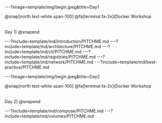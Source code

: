 ---?image=template/img/begin.jpeg&title=Day1

@snap[north text-white span-100]
@fa[terminal fa-2x](Docker Workshop<br/> <br/> <br/> Day 1)
@snapend

<!---
Day 1
-->
---?include=template/md/introduction/PITCHME.md
---?include=template/md/architecture/PITCHME.md
---?include=template/md/cli/PITCHME.md
---?include=template/md/registries/PITCHME.md
---?include=template/md/network/PITCHME.md
---?include=template/md/best-practice/PITCHME.md

---?image=template/img/begin.jpeg&title=Day2

@snap[north text-white span-100]
@fa[terminal fa-2x](Docker Workshop<br/> <br/> <br/>Day 2)
@snapend

<!---
Day 2
-->
---?include=template/md/compose/PITCHME.md
---?include=template/md/volumes/PITCHME.md
